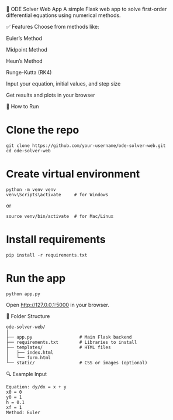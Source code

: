 🧮 ODE Solver Web App
A simple Flask web app to solve first-order differential equations using numerical methods.

✅ Features
Choose from methods like:

Euler’s Method

Midpoint Method

Heun’s Method

Runge-Kutta (RK4)

Input your equation, initial values, and step size

Get results and plots in your browser

🏁 How to Run
# Clone the repo
```
git clone https://github.com/your-username/ode-solver-web.git
cd ode-solver-web
```
# Create virtual environment
```
python -m venv venv
venv\Scripts\activate     # for Windows
 ```
or
```
source venv/bin/activate  # for Mac/Linux
```
# Install requirements
```
pip install -r requirements.txt
```
# Run the app
```
python app.py
```
Open http://127.0.0.1:5000 in your browser.

📁 Folder Structure
```
ode-solver-web/
│
├── app.py                  # Main Flask backend
├── requirements.txt        # Libraries to install
├── templates/              # HTML files
│   ├── index.html
│   └── form.html
└── static/                 # CSS or images (optional)
```
🔍 Example Input
```
Equation: dy/dx = x + y
x0 = 0
y0 = 1
h = 0.1
xf = 1
Method: Euler
```
